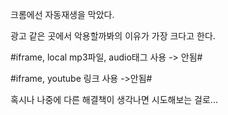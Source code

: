 크롬에선 자동재생을 막았다.

광고 같은 곳에서 악용할까봐의 이유가 가장 크다고 한다.

#iframe, local mp3파일, audio태그 사용 -> 안됨#

#iframe, youtube 링크 사용 ->안됨#

혹시나 나중에 다른 해결책이 생각나면 시도해보는 걸로...
